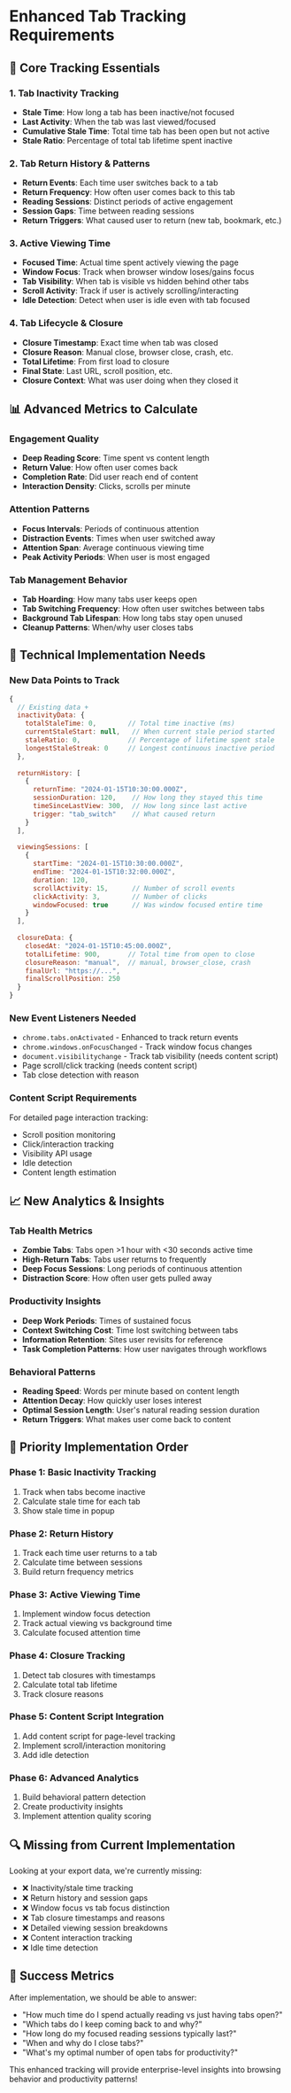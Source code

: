 # Enhanced Tab Tracking Requirements

## 🎯 **Core Tracking Essentials**

### 1. **Tab Inactivity Tracking**
- **Stale Time**: How long a tab has been inactive/not focused
- **Last Activity**: When the tab was last viewed/focused
- **Cumulative Stale Time**: Total time tab has been open but not active
- **Stale Ratio**: Percentage of total tab lifetime spent inactive

### 2. **Tab Return History & Patterns**
- **Return Events**: Each time user switches back to a tab
- **Return Frequency**: How often user comes back to this tab
- **Reading Sessions**: Distinct periods of active engagement
- **Session Gaps**: Time between reading sessions
- **Return Triggers**: What caused user to return (new tab, bookmark, etc.)

### 3. **Active Viewing Time**
- **Focused Time**: Actual time spent actively viewing the page
- **Window Focus**: Track when browser window loses/gains focus
- **Tab Visibility**: When tab is visible vs hidden behind other tabs
- **Scroll Activity**: Track if user is actively scrolling/interacting
- **Idle Detection**: Detect when user is idle even with tab focused

### 4. **Tab Lifecycle & Closure**
- **Closure Timestamp**: Exact time when tab was closed
- **Closure Reason**: Manual close, browser close, crash, etc.
- **Total Lifetime**: From first load to closure
- **Final State**: Last URL, scroll position, etc.
- **Closure Context**: What was user doing when they closed it

## 📊 **Advanced Metrics to Calculate**

### **Engagement Quality**
- **Deep Reading Score**: Time spent vs content length
- **Return Value**: How often user comes back
- **Completion Rate**: Did user reach end of content
- **Interaction Density**: Clicks, scrolls per minute

### **Attention Patterns**
- **Focus Intervals**: Periods of continuous attention
- **Distraction Events**: Times when user switched away
- **Attention Span**: Average continuous viewing time
- **Peak Activity Periods**: When user is most engaged

### **Tab Management Behavior**
- **Tab Hoarding**: How many tabs user keeps open
- **Tab Switching Frequency**: How often user switches between tabs
- **Background Tab Lifespan**: How long tabs stay open unused
- **Cleanup Patterns**: When/why user closes tabs

## 🔧 **Technical Implementation Needs**

### **New Data Points to Track**
```javascript
{
  // Existing data +
  inactivityData: {
    totalStaleTime: 0,        // Total time inactive (ms)
    currentStaleStart: null,   // When current stale period started
    staleRatio: 0,            // Percentage of lifetime spent stale
    longestStaleStreak: 0     // Longest continuous inactive period
  },
  
  returnHistory: [
    {
      returnTime: "2024-01-15T10:30:00.000Z",
      sessionDuration: 120,    // How long they stayed this time
      timeSinceLastView: 300,  // How long since last active
      trigger: "tab_switch"    // What caused return
    }
  ],
  
  viewingSessions: [
    {
      startTime: "2024-01-15T10:30:00.000Z",
      endTime: "2024-01-15T10:32:00.000Z",
      duration: 120,
      scrollActivity: 15,      // Number of scroll events
      clickActivity: 3,        // Number of clicks
      windowFocused: true      // Was window focused entire time
    }
  ],
  
  closureData: {
    closedAt: "2024-01-15T10:45:00.000Z",
    totalLifetime: 900,       // Total time from open to close
    closureReason: "manual",  // manual, browser_close, crash
    finalUrl: "https://...",
    finalScrollPosition: 250
  }
}
```

### **New Event Listeners Needed**
- `chrome.tabs.onActivated` - Enhanced to track return events
- `chrome.windows.onFocusChanged` - Track window focus changes
- `document.visibilitychange` - Track tab visibility (needs content script)
- Page scroll/click tracking (needs content script)
- Tab close detection with reason

### **Content Script Requirements**
For detailed page interaction tracking:
- Scroll position monitoring
- Click/interaction tracking
- Visibility API usage
- Idle detection
- Content length estimation

## 📈 **New Analytics & Insights**

### **Tab Health Metrics**
- **Zombie Tabs**: Tabs open >1 hour with <30 seconds active time
- **High-Return Tabs**: Tabs user returns to frequently
- **Deep Focus Sessions**: Long periods of continuous attention
- **Distraction Score**: How often user gets pulled away

### **Productivity Insights**
- **Deep Work Periods**: Times of sustained focus
- **Context Switching Cost**: Time lost switching between tabs
- **Information Retention**: Sites user revisits for reference
- **Task Completion Patterns**: How user navigates through workflows

### **Behavioral Patterns**
- **Reading Speed**: Words per minute based on content length
- **Attention Decay**: How quickly user loses interest
- **Optimal Session Length**: User's natural reading session duration
- **Return Triggers**: What makes user come back to content

## 🎯 **Priority Implementation Order**

### **Phase 1: Basic Inactivity Tracking**
1. Track when tabs become inactive
2. Calculate stale time for each tab
3. Show stale time in popup

### **Phase 2: Return History**
1. Track each time user returns to a tab
2. Calculate time between sessions
3. Build return frequency metrics

### **Phase 3: Active Viewing Time**
1. Implement window focus detection
2. Track actual viewing vs background time
3. Calculate focused attention time

### **Phase 4: Closure Tracking**
1. Detect tab closures with timestamps
2. Calculate total tab lifetime
3. Track closure reasons

### **Phase 5: Content Script Integration**
1. Add content script for page-level tracking
2. Implement scroll/interaction monitoring
3. Add idle detection

### **Phase 6: Advanced Analytics**
1. Build behavioral pattern detection
2. Create productivity insights
3. Implement attention quality scoring

## 🔍 **Missing from Current Implementation**

Looking at your export data, we're currently missing:
- ❌ Inactivity/stale time tracking
- ❌ Return history and session gaps
- ❌ Window focus vs tab focus distinction
- ❌ Tab closure timestamps and reasons
- ❌ Detailed viewing session breakdowns
- ❌ Content interaction tracking
- ❌ Idle time detection

## 🚀 **Success Metrics**

After implementation, we should be able to answer:
- "How much time do I spend actually reading vs just having tabs open?"
- "Which tabs do I keep coming back to and why?"
- "How long do my focused reading sessions typically last?"
- "When and why do I close tabs?"
- "What's my optimal number of open tabs for productivity?"

This enhanced tracking will provide enterprise-level insights into browsing behavior and productivity patterns! 